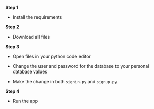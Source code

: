 **Step 1**

+ Install the requirements

**Step 2**

+ Download all files

**Step 3**

+ Open files in your python code editor

+ Change the user and password for the database to your personal database values

+ Make the change in both ```signin.py``` and ```signup.py```

**Step 4**

+ Run the app

